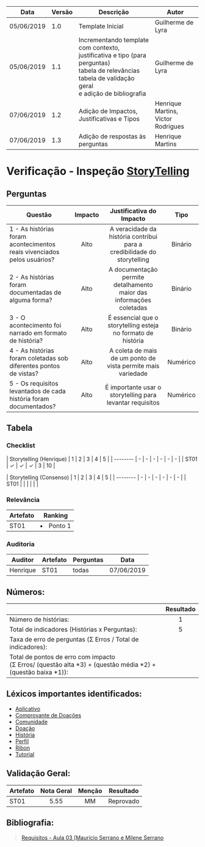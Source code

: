 | Data | Versão | Descrição | Autor |
| - | - | - | - |
| 05/06/2019 | 1.0 | Template Inicial | Guilherme de Lyra |
| 05/06/2019 | 1.1 | Incrementando template com contexto, justificativa e tipo (para perguntas)<br />tabela de relevâncias<br />tabela de validação geral<br />e adição de bibliografia | Guilherme de Lyra |
| 07/06/2019 | 1.2 | Adição de Impactos, Justificativas e Tipos | Henrique Martins, Victor Rodrigues |
| 07/06/2019 | 1.3 | Adição de respostas às perguntas | Henrique Martins |

# Verificação - Inspeção [StoryTelling](https://github.com/requisitos-2019-1/Ribon/blob/master/Elicitacao/StoryTelling/StoryTelling.md)
## Perguntas

| Questão | Impacto | Justificativa do Impacto | Tipo |
| ------- | :-----: | :-----------: | :--: |
| 1 - As histórias foram acontecimentos reais vivenciados pelos usuários? | Alto | A veracidade da história contribui para a credibilidade do storytelling | Binário |
| 2 - As histórias foram documentadas de alguma forma? | Alto | A documentação permite detalhamento maior das informações coletadas | Binário |
| 3 - O acontecimento foi narrado em formato de história? | Alto | É essencial que o storytelling esteja no formato de história | Binário |
| 4 - As histórias foram coletadas sob diferentes pontos de vistas? | Alto | A coleta de mais de um ponto de vista permite mais variedade | Numérico |
| 5 - Os requisitos levantados de cada história foram documentados?	| Alto | É importante usar o storytelling para levantar requisitos | Numérico |


## Tabela
### Checklist

| Storytelling (Henrique) | 1 | 2 | 3 | 4 | 5 |
| -------- | - | - | - | - | - | - |
| ST01 | &#10003; | &#10003; | &#10003; | 3 | 10 |

| Storytelling (Consenso) | 1 | 2 | 3 | 4 | 5 |
| -------- | - | - | - | - | - | - |
| ST01 | <!-- &#10003; --> | <!-- &#10003; --> | <!-- &#10003; --> |  |  |

### Relevância
| Artefato | Ranking |
| -------- | :-----: |
| ST01 | <li>Ponto 1</li> | 

### Auditoria

| Auditor | Artefato | Perguntas | Data |
| --- | --- | --- | --- |
| Henrique | ST01 | todas | 07/06/2019 |

## Números:																																														
|   | Resultado |
| - | :---------: |
| Número de histórias: | 1 |
| Total de indicadores (Histórias x Perguntas): |	5 |
| Taxa de erro de perguntas  (Σ Erros / Total de indicadores): |	 |
| Total de pontos de erro com impacto<br /> (Σ Erros/ (questão alta *3) + (questão média *2) + (questão baixa *1)):| |

## Léxicos importantes identificados:
- [Aplicativo](https://github.com/requisitos-2019-1/Ribon/blob/master/Modelagem%20de%20Requisitos/Lexicos/LX002_Aplicativo.md)
- [Comprovante de Doações](https://github.com/requisitos-2019-1/Ribon/blob/master/Modelagem%20de%20Requisitos/Lexicos/LX008_Comprovante_de_doa%C3%A7oes.md)
- [Comunidade](https://github.com/requisitos-2019-1/Ribon/blob/master/Modelagem%20de%20Requisitos/Lexicos/LX009_Comunidade.md)
- [Doação](https://github.com/requisitos-2019-1/Ribon/blob/master/Modelagem%20de%20Requisitos/Lexicos/LX011_Doa%C3%A7%C3%A3o.md)
- [História](https://github.com/requisitos-2019-1/Ribon/blob/master/Modelagem%20de%20Requisitos/Lexicos/LX014_Historia.md)
- [Perfil](https://github.com/requisitos-2019-1/Ribon/blob/master/Modelagem%20de%20Requisitos/Lexicos/LX021_Perfil.md)
- [Ribon](https://github.com/requisitos-2019-1/Ribon/blob/master/Modelagem%20de%20Requisitos/Lexicos/LX026_Ribon.md)
- [Tutorial](https://github.com/requisitos-2019-1/Ribon/blob/master/Modelagem%20de%20Requisitos/Lexicos/LX030_Tutorial_do_app.md)

## Validação Geral:
| Artefato | Nota Geral | Menção | Resultado |
| -------- | :--------: | :----: | :-------: |
| ST01 | 5.55 | MM | Reprovado |

## Bibliografia:
> [Requisitos - Aula 03 (Maurício Serrano e Milene Serrano](https://aprender.ead.unb.br/pluginfile.php/348648/mod_resource/content/3/Requisitos%20-%20Aula%2007.pdf)